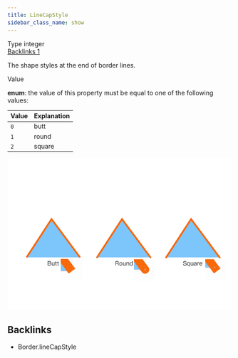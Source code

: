 ```yaml
---
title: LineCapStyle
sidebar_class_name: show
---
```


<div className="section-badges">

<div className="badge type">
        <span className="label">Type</span>
        <span className="value">integer</span>
      </div>

<a href="#backlinks" className="badge backlinks">
          <span className="label">Backlinks</span>
          <span className="value">1</span>
        </a>

</div>

The shape styles at the end of border lines.

<div className="property-item">

Value

<div className="value-description">

**enum**: the value of this property must be equal to one of the following values:

| Value | Explanation                                    |
| :---- | :--------------------------------------------- |
| `0`   | <div className="enum-description">butt</div>   |
| `1`   | <div className="enum-description">round</div>  |
| `2`   | <div className="enum-description">square</div> |

</div>

</div>

<div className="property-item">

<p></p>

<div className="property-images">

<img src="/img/vector/Border/lineCap.png" alt="" />

</div>

</div>

<div id="backlinks" className="section-backlinks">

<div className="backlinks-title"><h2>Backlinks</h2></div>

<ul className="backlinks-list">

<li className="backlink">
      <Link to='/specs/vectorgraphics/border#linecapstyle'>Border.lineCapStyle</Link>
      </li>

</ul>

</div>

